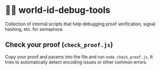 # 🔮🍿 world-id-debug-tools

Collection of internal scripts that help debugging proof verification, signal hashing, etc. for semaphore.

## Check your proof (`check_proof.js`)
Copy your proof and params into the file and run `node check_proof.js`.
It tries to automatically detect encoding issues or other common errors.